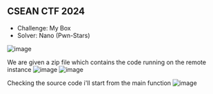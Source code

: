 ## CSEAN CTF 2024

  - Challenge: My Box
  - Solver: Nano (Pwn-Stars)


![image](https://github.com/user-attachments/assets/4076c4fb-a205-4e12-a0fe-9e2caf974e7a)

We are given a zip file which contains the code running on the remote instance
![image](https://github.com/user-attachments/assets/db7bf13c-0059-41b3-8019-c5cbaf0bdbad)
![image](https://github.com/user-attachments/assets/6438ec4e-aea4-46e6-9d4b-2f58eac67e2f)

Checking the source code i'll start from the main function
![image](https://github.com/user-attachments/assets/ebdc8fb1-ebf3-44c1-9bd0-26478993393d)
